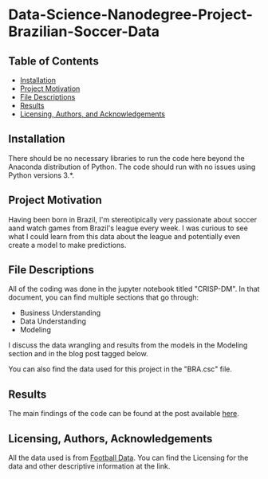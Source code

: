 # Data-Science-Nanodegree-Project-Brazilian-Soccer-Data
## Table of Contents
* [Installation](#Installation)
* [Project Motivation](#ProjectMotivation)
* [File Descriptions](#FileDescriptions)
* [Results](#Results)
* [Licensing, Authors, and Acknowledgements](#Licensing,Authors,andAcknowledgements)
## Installation
There should be no necessary libraries to run the code here beyond the Anaconda distribution of Python. The code should run with no issues using Python versions 3.*.

## Project Motivation
Having been born in Brazil, I'm stereotipically very passionate about soccer aand watch games from Brazil's league every week. I was curious to see what I could learn from this data about the league and potentially even create a model to make predictions.

## File Descriptions
All of the coding was done in the jupyter notebook titled "CRISP-DM". In that document, you can find multiple sections that go through:
* Business Understanding
* Data Understanding
* Modeling

I discuss the data wrangling and results from the models in the Modeling section and in the blog post tagged below.

You can also find the data used for this project in the "BRA.csc" file.
## Results
The main findings of the code can be found at the post available [here](https://medium.com/@roberto-bandeiram/predicting-soccer-results-in-brazil-b89042ddf216).

## Licensing, Authors, Acknowledgements
All the data used is from [Football Data](https://www.football-data.co.uk/brazil.php). You can find the Licensing for the data and other descriptive information at the link.